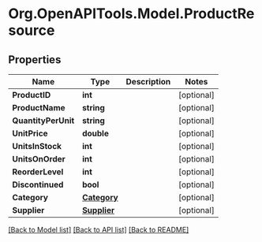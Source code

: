 
# Org.OpenAPITools.Model.ProductResource

## Properties

Name | Type | Description | Notes
------------ | ------------- | ------------- | -------------
**ProductID** | **int** |  | [optional] 
**ProductName** | **string** |  | [optional] 
**QuantityPerUnit** | **string** |  | [optional] 
**UnitPrice** | **double** |  | [optional] 
**UnitsInStock** | **int** |  | [optional] 
**UnitsOnOrder** | **int** |  | [optional] 
**ReorderLevel** | **int** |  | [optional] 
**Discontinued** | **bool** |  | [optional] 
**Category** | [**Category**](Category.md) |  | [optional] 
**Supplier** | [**Supplier**](Supplier.md) |  | [optional] 

[[Back to Model list]](../README.md#documentation-for-models)
[[Back to API list]](../README.md#documentation-for-api-endpoints)
[[Back to README]](../README.md)


